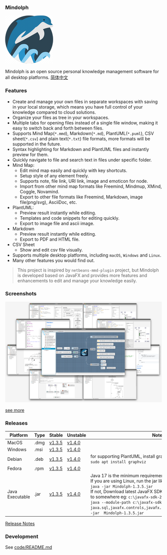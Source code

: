 ### Mindolph

![](./DemoWorkspace/app_30.png)

Mindolph is an open source personal knowledge management software for all desktop platforms. [简体中文](./docs/README_zh_CN.md)


### Features
* Create and manage your own files in separate workspaces with saving in your local storage, which means you have full control of your knowledge compared to cloud solutions.
* Organize your files as tree in your workspaces.
* Multiple tabs for opening files instead of a single file window, making it easy to switch back and forth between files.
* Supports Mind Map(`*.mmd`), Markdown(`*.md`), PlantUML(`*.puml`), CSV sheet(`*.csv`) and plain text(`*.txt`) file formats, more formats will be supported in the future.
* Syntax highlighting for Markdown and PlantUML files and instantly preview for them.
* Quickly navigate to file and search text in files under specific folder.
* Mind Map:
	* Edit mind map easily and quickly with key shortcuts.
	* Setup style of any element freely. 
	* Supports note, file link, URI link, image and emoticon for node.
	* Import from other mind map formats like Freemind, Mindmup, XMind, Coggle, Novamind.
	* Export to other file formats like Freemind, Markdown, image file(png/svg), AsciiDoc, etc.
* PlantUML:
	* Preview result instantly while editing.
	* Templates and code snippets for editing quickly.
	* Export to image file and ascii image.
* Markdown
	* Preview result instantly while editing.
	* Export to PDF and HTML file.
* CSV Sheet
	* Show and edit csv file visually.
* Supports multiple desktop platforms, including `macOS`, `Windows` and `Linux`.
* Many other features you would find out.

> This project is inspired by `netbeans-mmd-plugin` project, but Mindolph is developed based on JavaFX and provides more features and enhancements to edit and manage your knowledge easily.


### Screenshots
![](docs/main.png)

[see more](docs/screenshots.md)


### Releases

|Platform|Type|Stable|Unstable|Note|
|----|----|----|----|----|
|MacOS|.dmg|[v1.3.5](https://github.com/mindolph/Mindolph/releases/download/v1.3.5/Mindolph-1.3.5.dmg) |[v1.4.0](https://github.com/mindolph/Mindolph/releases/download/v1.4.0/Mindolph-1.4.0.dmg) | |
|Windows|.msi|[v1.3.5](https://github.com/mindolph/Mindolph/releases/download/v1.3.5/Mindolph-1.3.5.dmg) |[v1.4.0](https://github.com/mindolph/Mindolph/releases/download/v1.4.0/Mindolph-1.4.0.msi) | |
|Debian|.deb|[v1.3.5](https://github.com/mindolph/Mindolph/releases/download/v1.3.5/Mindolph-1.3.5.deb)|[v1.4.0](https://github.com/mindolph/Mindolph/releases/download/v1.4.0/Mindolph-1.4.0.deb)|	for supporting PlantUML, install graphviz first:</br>  `sudo apt install graphviz`|
|Fedora|.rpm|[v1.3.5](https://github.com/mindolph/Mindolph/releases/download/v1.3.5/Mindolph-1.3.5.rpm)|[v1.4.0](https://github.com/mindolph/Mindolph/releases/download/v1.4.0/Mindolph-1.4.0.rpm)| |
|Java Executable|.jar|[v1.3.5](https://github.com/mindolph/Mindolph/releases/download/v1.3.5/Mindolph-1.3.5.jar)|[v1.4.0](https://github.com/mindolph/Mindolph/releases/download/v1.4.0/Mindolph-1.4.0.jar)| Java 17 is the minimum requirement to run this application. 	</br> If you are using Linux, run the jar like this:  </br> `java -jar Mindolph-1.3.5.jar`  </br> If not, Download latest JavaFX SDK for your platform and extract to somewhere eg: `c:\javafx-sdk-20`, run the jar file like this:   </br> `java --module-path c:\javafx-sdk-20\lib --add-modules  java.sql,javafx.controls,javafx.fxml,javafx.swing,javafx.web -jar  Mindolph-1.3.5.jar` |


[Release Notes](docs/release_notes.md)


### Development

See [code/README.md](code/README.md)
